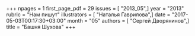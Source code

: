 +++
npages = 1
first_page_pdf = 29
issues = [ "2013_05",]
year = "2013"
rubric = "Нам пишут"
illustrators = [ "Наталья Гаврилова",]
date = "2017-05-03T00:17:30+03:00"
month = "05"
authors = [ "Сергей Дворянинов",]
title = "Башня Шухова"
+++
